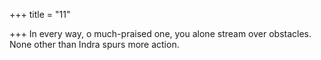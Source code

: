 +++
title = "11"

+++
In every way, o much-praised one, you alone stream over obstacles. None other than Indra spurs more action.  